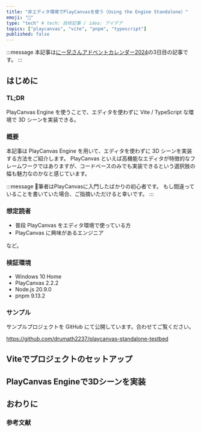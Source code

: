 ```yaml
---
title: "非エディタ環境でPlayCanvasを使う（Using the Engine Standalone）"
emoji: "🥑"
type: "tech" # tech: 技術記事 / idea: アイデア
topics: ["playcanvas", "vite", "pnpm", "typescript"]
published: false
---
```


:::message
本記事は[にー兄さんアドベントカレンダー2024](https://qiita.com/advent-calendar/2024/ninisan-2024)の3日目の記事です。
:::

## はじめに

### TL;DR

PlayCanvas Engine を使うことで、エディタを使わずに Vite / TypeScript な環境で 3D シーンを実装できる。

### 概要

本記事は PlayCanvas Engine を用いて、エディタを使わずに 3D シーンを実装する方法をご紹介します。
PlayCanvas といえば高機能なエディタが特徴的なフレームワークではありますが、コードベースのみでも実装できるという選択肢の幅も魅力なのかなと感じています。

:::message
🔰筆者はPlayCanvasに入門したばかりの初心者です。
もし間違っていることを書いていた場合、ご指摘いただけると幸いです。
:::

### 想定読者

- 普段 PlayCanvas をエディタ環境で使っている方
- PlayCanvas に興味があるエンジニア

など。

### 検証環境

- Windows 10 Home
- PlayCanvas 2.2.2
- Node.js 20.9.0
- pnpm 9.13.2

### サンプル

サンプルプロジェクトを GitHub にて公開しています。合わせてご覧ください。

https://github.com/drumath2237/playcanvas-standalone-testbed

## Viteでプロジェクトのセットアップ

## PlayCanvas Engineで3Dシーンを実装

## おわりに

### 参考文献
